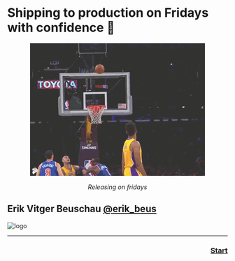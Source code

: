 # Shipping to production on Fridays with confidence 🙈

<div style="text-align:center"><img src="https://github.com/erik-beus/cph-react/raw/master/assets/friday-release.gif" alt="releasing on fridays gif"/>
<p><i>Releasing on fridays</i></p>
</div>

## Erik Vitger Beuschau [@erik_beus](https://twitter.com/erik_beus)

![logo](https://www.cylindo.com/wp-content/uploads/Cylindo_Logo_Dark-nv.png)

---

### <div style="text-align:right">[Start](./02.md)</div>
